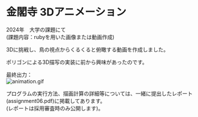 # 金閣寺 3Dアニメーション

2024年　大学の課題にて<br>
(課題内容：rubyを用いた画像または動画作成)

3Dに挑戦し、鳥の視点からくるくると俯瞰する動画を作成しました。

ポリゴンによる3D描写の実装に前から興味があったのです。

最終出力：<br>
![animation.gif](https://raw.githubusercontent.com/zakky-daily/3d-kinkakuji-temple/refs/heads/main/animation.gif)

プログラムの実行方法、描画計算の詳細等については、一緒に提出したレポート(assignment06.pdf)に掲載してあります。<br>
(レポートは採用審査時のみ公開します)。
